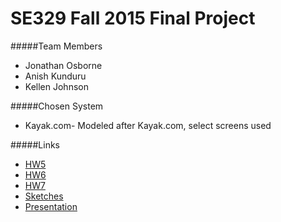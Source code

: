 # SE329 Fall 2015 Final Project

#####Team Members
* Jonathan Osborne
* Anish Kunduru
* Kellen Johnson

#####Chosen System
* Kayak.com- Modeled after Kayak.com, select screens used

#####Links
* [HW5](https://github.com/SE329F15/Final-Project/tree/master/HW5)
* [HW6](https://github.com/SE329F15/Final-Project/tree/master/HW6)
* [HW7](https://github.com/SE329F15/Final-Project/tree/master/HW7)
* [Sketches](https://github.com/SE329F15/Final-Project/tree/master/Project/ScreenSketches)
* [Presentation](https://github.com/SE329F15/Final-Project/tree/master/Project)


